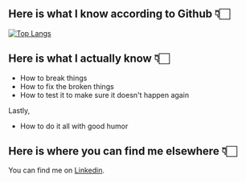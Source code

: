 <!-- Actual text -->

## Here is what I know according to Github 👇🏻

[![Top Langs](https://github-readme-stats.vercel.app/api/top-langs/?username=TarynMcKenzie&layout=compact)](https://github.com/anuraghazra/github-readme-stats)



## Here is what I actually know 👇🏻
  
  * How to break things
  * How to fix the broken things
  * How to test it to make sure it doesn't happen again
  
  Lastly,
  
  * How to do it all with good humor



## Here is where you can find me elsewhere 👇🏻

You can find me on [Linkedin][1].

<!-- Links to social media accounts -->

[1]: https://www.linkedin.com/in/tarynmckenzie/
